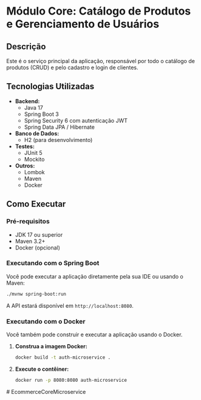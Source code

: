 # Módulo Core: Catálogo de Produtos e Gerenciamento de Usuários

## Descrição

Este é o serviço principal da aplicação, responsável por todo o catálogo de produtos (CRUD) e pelo cadastro e login de clientes.

## Tecnologias Utilizadas

- **Backend:**
  - Java 17
  - Spring Boot 3
  - Spring Security 6 com autenticação JWT
  - Spring Data JPA / Hibernate
- **Banco de Dados:**
  - H2 (para desenvolvimento)
- **Testes:**
  - JUnit 5
  - Mockito
- **Outros:**
  - Lombok
  - Maven
  - Docker

## Como Executar

### Pré-requisitos

- JDK 17 ou superior
- Maven 3.2+
- Docker (opcional)

### Executando com o Spring Boot

Você pode executar a aplicação diretamente pela sua IDE ou usando o Maven:

```bash
./mvnw spring-boot:run
```

A API estará disponível em `http://localhost:8080`.

### Executando com o Docker

Você também pode construir e executar a aplicação usando o Docker.

1.  **Construa a imagem Docker:**

    ```bash
    docker build -t auth-microservice .
    ```

2.  **Execute o contêiner:**

    ```bash
    docker run -p 8080:8080 auth-microservice
    ```
#   E c o m m e r c e C o r e M i c r o s e r v i c e  
 